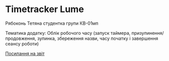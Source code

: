 # Timetracker Lume

Рябоконь Тетяна
студентка групи КВ-01мп

Тематика додатку: Облік робочого часу (запуск таймера, призупинення/продовження, зупинка, збереження назви, часу початку і завершення сеансу роботи)

[Посилання на звіт](https://docs.google.com/document/d/1Oaqm3gxY-R4vz2nmtZI1Op96saBqPD-4QjVWWFm3eo8/edit?usp=sharing) 